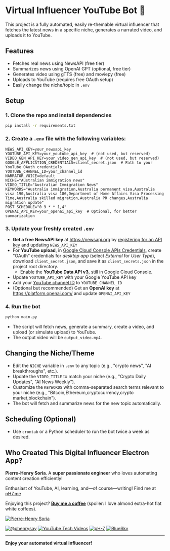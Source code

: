 # Virtual Influencer YouTube Bot 🤖

This project is a fully automated, easily re-themable virtual influencer that fetches the latest news in a specific niche, generates a narrated video, and uploads it to YouTube.

## Features
- Fetches real news using NewsAPI (free tier)
- Summarizes news using OpenAI GPT (optional, free tier)
- Generates video using gTTS (free) and moviepy (free)
- Uploads to YouTube (requires free OAuth setup)
- Easily change the niche/topic in `.env`

## Setup

### 1. Clone the repo and install dependencies
```sh
pip install -r requirements.txt
```

### 2. Create a `.env` file with the following variables:
```
NEWS_API_KEY=your_newsapi_key
YOUTUBE_API_KEY=your_youtube_api_key  # (not used, but reserved)
VIDEO_GEN_API_KEY=your_video_gen_api_key  # (not used, but reserved)
GOOGLE_APPLICATION_CREDENTIALS=client_secret.json  # Path to your YouTube OAuth credentials
YOUTUBE_CHANNEL_ID=your_channel_id
NARRATOR_VOICE=default
NICHE="Australian immigration news"
VIDEO_TITLE="Australian Immigration News"
KEYWORDS="Australia immigration,Australia permanent visa,Australia visa 190,Australia visa 186,Department of Home Affairs Visa Processing Time,Australia skilled migration,Australia PR changes,Australia migration update"
POST_SCHEDULE="0 9 * * 1,4"
OPENAI_API_KEY=your_openai_api_key  # Optional, for better summarization
```

### 3. Update your freshly created `.env`

- **Get a free NewsAPI key** at https://newsapi.org by [registering for an API key](https://newsapi.org/register) and updating `NEWS_API_KEY`
- For **YouTube upload**, in [Google Cloud Console APIs Credentials](https://console.cloud.google.com/apis/credentials), create "OAuth" credentials for *desktop app* (select *External* for *User Type*), download `client_secret.json`, and save it as `client_secrets.json` in the project root directory.
    - Enable the **YouTube Data API v3**, still in Google Cloud Console.
- Update `YOUTUBE_API_KEY` with your Google YouTube API key
- Add your [YouTube channel ID](https://www.youtube.com/account_advanced) to `YOUTUBE_CHANNEL_ID`
- (Optional but recommended) Get an **OpenAI key** at https://platform.openai.com/ and update `OPENAI_API_KEY`


### 4. Run the bot

```sh
python main.py
```

- The script will fetch news, generate a summary, create a video, and upload (or simulate upload) to YouTube.
- The output video will be `output_video.mp4`.

## Changing the Niche/Theme
- Edit the `NICHE` variable in `.env` to any topic (e.g., "crypto news", "AI breakthroughs", etc.).
- Update the `VIDEO_TITLE` to match your niche (e.g., "Crypto Daily Updates", "AI News Weekly").
- Customize the `KEYWORDS` with comma-separated search terms relevant to your niche (e.g., "Bitcoin,Ethereum,cryptocurrency,crypto market,blockchain").
- The bot will fetch and summarize news for the new topic automatically.

## Scheduling (Optional)
- Use `crontab` or a Python scheduler to run the bot twice a week as desired.


## Who Created This Digital Influencer Electron App?

**Pierre-Henry Soria**. A **super passionate engineer** who loves automating content creation efficiently!

Enthusiast of YouTube, AI, learning, and—of course—writing! Find me at [pH7.me](https://ph7.me)

Enjoying this project? **[Buy me a coffee](https://ko-fi.com/phenry)** (spoiler: I love almond extra-hot flat white coffees).

[![Pierre-Henry Soria](https://s.gravatar.com/avatar/a210fe61253c43c869d71eaed0e90149?s=200)](https://ph7.me "Pierre-Henry Soria’s personal website")

[![@phenrysay][x-icon]](https://x.com/phenrysay "Follow Me on X")  [![YouTube Tech Videos][youtube-icon]](https://www.youtube.com/@pH7Programming "My YouTube Tech Channel")  [![pH-7][github-icon]](https://github.com/pH-7 "Follow Me on GitHub")  [![BlueSky][bsky-icon]](https://bsky.app/profile/ph7s.bsky.social "Follow Me on BlueSky")


---

**Enjoy your automated virtual influencer!** 



<!-- GitHub's Markdown reference links -->
[x-icon]: https://img.shields.io/badge/x-000000?style=for-the-badge&logo=x
[bsky-icon]: https://img.shields.io/badge/BlueSky-00A8E8?style=for-the-badge&logo=bluesky&logoColor=white
[github-icon]: https://img.shields.io/badge/GitHub-100000?style=for-the-badge&logo=github&logoColor=white
[youtube-icon]: https://img.shields.io/badge/YouTube-FF0000?style=for-the-badge&logo=youtube&logoColor=white
